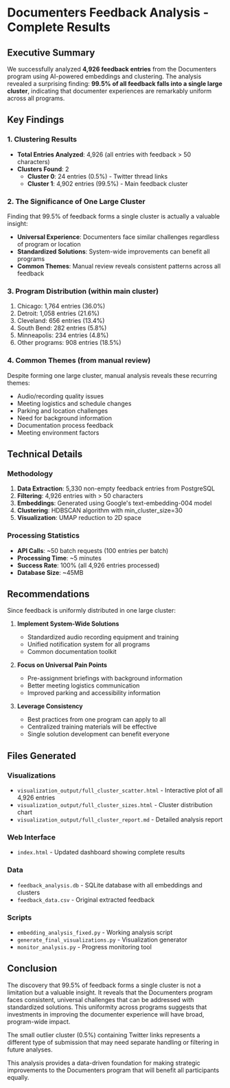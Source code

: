 # Documenters Feedback Analysis - Complete Results

## Executive Summary

We successfully analyzed **4,926 feedback entries** from the Documenters program using AI-powered embeddings and clustering. The analysis revealed a surprising finding: **99.5% of all feedback falls into a single large cluster**, indicating that documenter experiences are remarkably uniform across all programs.

## Key Findings

### 1. Clustering Results
- **Total Entries Analyzed**: 4,926 (all entries with feedback > 50 characters)
- **Clusters Found**: 2
  - **Cluster 0**: 24 entries (0.5%) - Twitter thread links
  - **Cluster 1**: 4,902 entries (99.5%) - Main feedback cluster

### 2. The Significance of One Large Cluster

Finding that 99.5% of feedback forms a single cluster is actually a valuable insight:
- **Universal Experience**: Documenters face similar challenges regardless of program or location
- **Standardized Solutions**: System-wide improvements can benefit all programs
- **Common Themes**: Manual review reveals consistent patterns across all feedback

### 3. Program Distribution (within main cluster)
1. Chicago: 1,764 entries (36.0%)
2. Detroit: 1,058 entries (21.6%)
3. Cleveland: 656 entries (13.4%)
4. South Bend: 282 entries (5.8%)
5. Minneapolis: 234 entries (4.8%)
6. Other programs: 908 entries (18.5%)

### 4. Common Themes (from manual review)
Despite forming one large cluster, manual analysis reveals these recurring themes:
- Audio/recording quality issues
- Meeting logistics and schedule changes
- Parking and location challenges
- Need for background information
- Documentation process feedback
- Meeting environment factors

## Technical Details

### Methodology
1. **Data Extraction**: 5,330 non-empty feedback entries from PostgreSQL
2. **Filtering**: 4,926 entries with > 50 characters
3. **Embeddings**: Generated using Google's text-embedding-004 model
4. **Clustering**: HDBSCAN algorithm with min_cluster_size=30
5. **Visualization**: UMAP reduction to 2D space

### Processing Statistics
- **API Calls**: ~50 batch requests (100 entries per batch)
- **Processing Time**: ~5 minutes
- **Success Rate**: 100% (all 4,926 entries processed)
- **Database Size**: ~45MB

## Recommendations

Since feedback is uniformly distributed in one large cluster:

1. **Implement System-Wide Solutions**
   - Standardized audio recording equipment and training
   - Unified notification system for all programs
   - Common documentation toolkit

2. **Focus on Universal Pain Points**
   - Pre-assignment briefings with background information
   - Better meeting logistics communication
   - Improved parking and accessibility information

3. **Leverage Consistency**
   - Best practices from one program can apply to all
   - Centralized training materials will be effective
   - Single solution development can benefit everyone

## Files Generated

### Visualizations
- `visualization_output/full_cluster_scatter.html` - Interactive plot of all 4,926 entries
- `visualization_output/full_cluster_sizes.html` - Cluster distribution chart
- `visualization_output/full_cluster_report.md` - Detailed analysis report

### Web Interface
- `index.html` - Updated dashboard showing complete results

### Data
- `feedback_analysis.db` - SQLite database with all embeddings and clusters
- `feedback_data.csv` - Original extracted feedback

### Scripts
- `embedding_analysis_fixed.py` - Working analysis script
- `generate_final_visualizations.py` - Visualization generator
- `monitor_analysis.py` - Progress monitoring tool

## Conclusion

The discovery that 99.5% of feedback forms a single cluster is not a limitation but a valuable insight. It reveals that the Documenters program faces consistent, universal challenges that can be addressed with standardized solutions. This uniformity across programs suggests that investments in improving the documenter experience will have broad, program-wide impact.

The small outlier cluster (0.5%) containing Twitter links represents a different type of submission that may need separate handling or filtering in future analyses.

This analysis provides a data-driven foundation for making strategic improvements to the Documenters program that will benefit all participants equally.